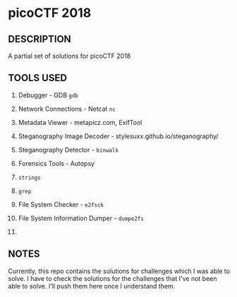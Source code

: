 # picoCTF 2018

## DESCRIPTION

A partial set of solutions for picoCTF 2018

## TOOLS USED

1. Debugger - GDB `gdb`

2. Network Connections - Netcat `nc`

3. Metadata Viewer - metapicz.com, ExifTool

4. Steganography Image Decoder - stylesuxx.github.io/steganography/

5. Steganography Detector - `binwalk`

6. Forensics Tools - Autopsy

7. `strings`

8. `grep`

9. File System Checker - `e2fsck`

10. File System Information Dumper - `dumpe2fs`

11.

## NOTES

Currently, this repo contains the solutions for challenges which I was able to solve. I have to check the solutions for the challenges that I've not been able to solve. I'll push them here once I understand them.
